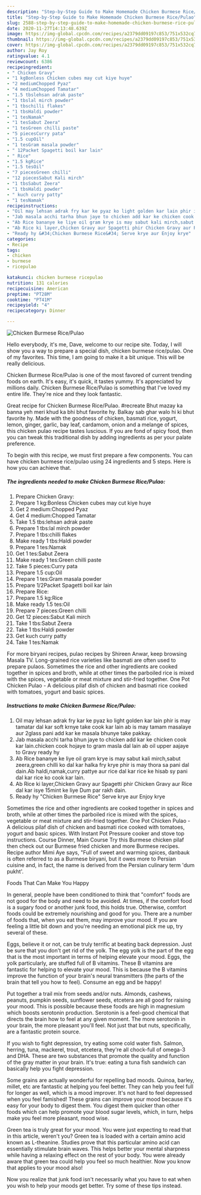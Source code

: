 ```yaml
---
description: "Step-by-Step Guide to Make Homemade Chicken Burmese Rice/Pulao"
title: "Step-by-Step Guide to Make Homemade Chicken Burmese Rice/Pulao"
slug: 2588-step-by-step-guide-to-make-homemade-chicken-burmese-rice-pulao
date: 2020-11-27T14:13:48.639Z
image: https://img-global.cpcdn.com/recipes/a2379dd09197c853/751x532cq70/chicken-burmese-ricepulao-recipe-main-photo.jpg
thumbnail: https://img-global.cpcdn.com/recipes/a2379dd09197c853/751x532cq70/chicken-burmese-ricepulao-recipe-main-photo.jpg
cover: https://img-global.cpcdn.com/recipes/a2379dd09197c853/751x532cq70/chicken-burmese-ricepulao-recipe-main-photo.jpg
author: Jay Roy
ratingvalue: 4.1
reviewcount: 6386
recipeingredient:
- " Chicken Gravy"
- "1 kgBonless Chicken cubes may cut kiye huye"
- "2 mediumChopped Pyaz"
- "4 mediumChopped Tamatar"
- "1.5 tbslehsan adrak paste"
- "1 tbslal mirch powder"
- "1 tbschilli flakes"
- "1 tbsHaldi powder"
- "1 tesNamak"
- "1 tesSabut Zeera"
- "1 tesGreen chilli paste"
- "5 piecesCurry pata"
- "1.5 cupOil"
- "1 tesGram masala powder"
- " 12Packet Spagetti boil kar lain"
- " Rice"
- "1.5 kgRice"
- "1.5 tesOil"
- "7 piecesGreen chilli"
- "12 piecesSabut Kali mirch"
- "1 tbsSabut Zeera"
- "1 tbsHaldi powder"
- " kuch curry patty"
- "1 tesNamak"
recipeinstructions:
- "Oil may lehsan adrak fry kar ke pyaz ko light golden kar lain phir is may tamatar dal kar soft krnye take cook kar lain ab is may tamam masalaye aur 2glass pani add kar ke masala bhunye take pakkay."
- "Jab masala acchi tarha bhun jaye to chicken add kar ke chicken cook kar lain.chicken cook hojaye to gram masla dal lain ab oil upper aajaye to Gravy ready hy"
- "Ab Rice bananye ke liye oil gram krye is may sabut kali mirch,sabut zeera,green chilli ko dal kar halka fry krye phir is may thora sa pani dal dain.Ab haldi,namak,curry pattye aur rice dal kar rice ke hisab sy pani dal kar rice ko cook kar lain."
- "Ab Rice ki layer,Chicken Gravy aur Spagetti phir Chicken Gravy aur Rice dal kar isye 15mint ke liye Dum par rakh dain."
- "Ready hy &#34;Chicken Burmese Rice&#34; Serve krye aur Enjoy krye"
categories:
- Recipe
tags:
- chicken
- burmese
- ricepulao

katakunci: chicken burmese ricepulao 
nutrition: 131 calories
recipecuisine: American
preptime: "PT28M"
cooktime: "PT41M"
recipeyield: "4"
recipecategory: Dinner

---
```



![Chicken Burmese Rice/Pulao](https://img-global.cpcdn.com/recipes/a2379dd09197c853/751x532cq70/chicken-burmese-ricepulao-recipe-main-photo.jpg)

Hello everybody, it's me, Dave, welcome to our recipe site. Today, I will show you a way to prepare a special dish, chicken burmese rice/pulao. One of my favorites. This time, I am going to make it a bit unique. This will be really delicious.

Chicken Burmese Rice/Pulao is one of the most favored of current trending foods on earth. It's easy, it's quick, it tastes yummy. It's appreciated by millions daily. Chicken Burmese Rice/Pulao is something that I've loved my entire life. They're nice and they look fantastic.

Great recipe for Chicken Burmese Rice/Pulao. #recreate Bhut mazay ka banna yeh meri khud ka bhi bhut favorite hy. Balkay sab ghar walo hi ki bhut favorite hy. Made with the goodness of chicken, basmati rice, yogurt, lemon, ginger, garlic, bay leaf, cardamom, onion and a melange of spices, this chicken pulao recipe tastes luscious. If you are fond of spicy food, then you can tweak this traditional dish by adding ingredients as per your palate preference.


To begin with this recipe, we must first prepare a few components. You can have chicken burmese rice/pulao using 24 ingredients and 5 steps. Here is how you can achieve that.

<!--inarticleads1-->

##### The ingredients needed to make Chicken Burmese Rice/Pulao:

1. Prepare  Chicken Gravy:
1. Prepare 1 kg:Bonless Chicken cubes may cut kiye huye
1. Get 2 medium:Chopped Pyaz
1. Get 4 medium:Chopped Tamatar
1. Take 1.5 tbs:lehsan adrak paste
1. Prepare 1 tbs:lal mirch powder
1. Prepare 1 tbs:chilli flakes
1. Make ready 1 tbs:Haldi powder
1. Prepare 1 tes:Namak
1. Get 1 tes:Sabut Zeera
1. Make ready 1 tes:Green chilli paste
1. Take 5 pieces:Curry pata
1. Prepare 1.5 cup:Oil
1. Prepare 1 tes:Gram masala powder
1. Prepare  1/2Packet Spagetti boil kar lain
1. Prepare  Rice:
1. Prepare 1.5 kg:Rice
1. Make ready 1.5 tes:Oil
1. Prepare 7 pieces:Green chilli
1. Get 12 pieces:Sabut Kali mirch
1. Take 1 tbs:Sabut Zeera
1. Take 1 tbs:Haldi powder
1. Get  kuch curry patty
1. Take 1 tes:Namak


For more biryani recipes, pulao recipes by Shireen Anwar, keep browsing Masala TV. Long-grained rice varieties like basmati are often used to prepare pulaos. Sometimes the rice and other ingredients are cooked together in spices and broth, while at other times the parboiled rice is mixed with the spices, vegetable or meat mixture and stir-fried together. One Pot Chicken Pulao - A delicious pilaf dish of chicken and basmati rice cooked with tomatoes, yogurt and basic spices. 

<!--inarticleads2-->

##### Instructions to make Chicken Burmese Rice/Pulao:

1. Oil may lehsan adrak fry kar ke pyaz ko light golden kar lain phir is may tamatar dal kar soft krnye take cook kar lain ab is may tamam masalaye aur 2glass pani add kar ke masala bhunye take pakkay.
1. Jab masala acchi tarha bhun jaye to chicken add kar ke chicken cook kar lain.chicken cook hojaye to gram masla dal lain ab oil upper aajaye to Gravy ready hy
1. Ab Rice bananye ke liye oil gram krye is may sabut kali mirch,sabut zeera,green chilli ko dal kar halka fry krye phir is may thora sa pani dal dain.Ab haldi,namak,curry pattye aur rice dal kar rice ke hisab sy pani dal kar rice ko cook kar lain.
1. Ab Rice ki layer,Chicken Gravy aur Spagetti phir Chicken Gravy aur Rice dal kar isye 15mint ke liye Dum par rakh dain.
1. Ready hy &#34;Chicken Burmese Rice&#34; Serve krye aur Enjoy krye


Sometimes the rice and other ingredients are cooked together in spices and broth, while at other times the parboiled rice is mixed with the spices, vegetable or meat mixture and stir-fried together. One Pot Chicken Pulao - A delicious pilaf dish of chicken and basmati rice cooked with tomatoes, yogurt and basic spices. With Instant Pot Pressure cooker and stove top instructions. Course Dinner, Main Course Try this Burmese chicken pilaf then check out our Burmese fried chicken and more Burmese recipes. Recipe author Mimi Aye says, &#34;Full of sweet and warming spices, danbauk is often referred to as a Burmese biryani, but it owes more to Persian cuisine and, in fact, the name is derived from the Persian culinary term &#39;dum pukht&#39;. 

Foods That Can Make You Happy


In general, people have been conditioned to think that "comfort" foods are not good for the body and need to be avoided. At times, if the comfort food is a sugary food or another junk food, this holds true. Otherwise, comfort foods could be extremely nourishing and good for you. There are a number of foods that, when you eat them, may improve your mood. If you are feeling a little bit down and you're needing an emotional pick me up, try several of these.

Eggs, believe it or not, can be truly terrific at beating back depression. Just be sure that you don't get rid of the yolk. The egg yolk is the part of the egg that is the most important in terms of helping elevate your mood. Eggs, the yolk particularly, are stuffed full of B vitamins. These B vitamins are fantastic for helping to elevate your mood. This is because the B vitamins improve the function of your brain's neural transmitters (the parts of the brain that tell you how to feel). Consume an egg and be happy!

Put together a trail mix from seeds and/or nuts. Almonds, cashews, peanuts, pumpkin seeds, sunflower seeds, etcetera are all good for raising your mood. This is possible because these foods are high in magnesium which boosts serotonin production. Serotonin is a feel-good chemical that directs the brain how to feel at any given moment. The more serotonin in your brain, the more pleasant you'll feel. Not just that but nuts, specifically, are a fantastic protein source.

If you wish to fight depression, try eating some cold water fish. Salmon, herring, tuna, mackerel, trout, etcetera, they're all chock-full of omega-3 and DHA. These are two substances that promote the quality and function of the gray matter in your brain. It's true: eating a tuna fish sandwich can basically help you fight depression. 

Some grains are actually wonderful for repelling bad moods. Quinoa, barley, millet, etc are fantastic at helping you feel better. They can help you feel full for longer as well, which is a mood improver. It's not hard to feel depressed when you feel famished! These grains can improve your mood because it's easy for your body to digest them. You digest them quicker than other foods which can help promote your blood sugar levels, which, in turn, helps make you feel more pleasant, mood wise.

Green tea is truly great for your mood. You were just expecting to read that in this article, weren't you? Green tea is loaded with a certain amino acid known as L-theanine. Studies prove that this particular amino acid can essentially stimulate brain waves. This helps better your mental sharpness while having a relaxing effect on the rest of your body. You were already aware that green tea could help you feel so much healthier. Now you know that applies to your mood also!

Now you realize that junk food isn't necessarily what you have to eat when you wish to help your moods get better. Try  some  of  these  tips  instead.

